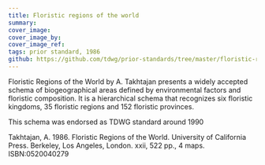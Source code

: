 ```yaml
---
title: Floristic regions of the world
summary: 
cover_image: 
cover_image_by: 
cover_image_ref: 
tags: prior standard, 1986
github: https://github.com/tdwg/prior-standards/tree/master/floristic-regions-of-the-world
---
```


Floristic Regions of the World by A. Takhtajan presents a widely accepted schema of biogeographical areas defined by environmental factors and floristic composition. It is a hierarchical schema that recognizes six floristic kingdoms, 35 floristic regions and 152 floristic provinces.

This schema was endorsed as TDWG standard around 1990

 Takhtajan, A. 1986. Floristic Regions of the World. University of California Press. Berkeley, Los Angeles, London. xxii, 522 pp., 4 maps.   ISBN:0520040279
